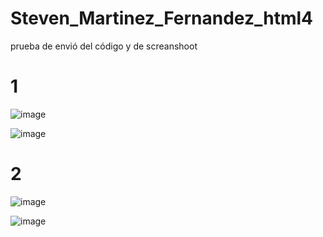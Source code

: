 # Steven_Martinez_Fernandez_html4
prueba de envió del código y de screanshoot

# 1
![image](https://github.com/user-attachments/assets/b3fc8764-4764-40de-a998-df753ddddf4f)

![image](https://github.com/user-attachments/assets/235fad1a-c264-4467-bd43-b38e74456058)

# 2
![image](https://github.com/user-attachments/assets/abd4e358-447f-42ac-9f54-abdd92b8d22c)

![image](https://github.com/user-attachments/assets/92066c45-5e52-421e-bb08-213d70284a62)
